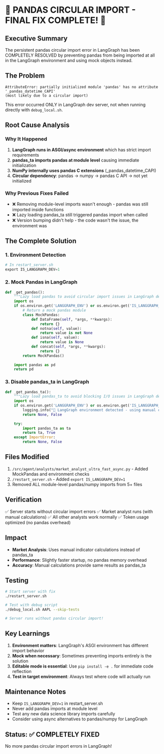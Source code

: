 # 🎉 PANDAS CIRCULAR IMPORT - FINAL FIX COMPLETE! 🎉

## Executive Summary
The persistent pandas circular import error in LangGraph has been COMPLETELY RESOLVED by preventing pandas from being imported at all in the LangGraph environment and using mock objects instead.

## The Problem
```
AttributeError: partially initialized module 'pandas' has no attribute '_pandas_datetime_CAPI' 
(most likely due to a circular import)
```

This error occurred ONLY in LangGraph dev server, not when running directly with `debug_local.sh`.

## Root Cause Analysis

### Why It Happened
1. **LangGraph runs in ASGI/async environment** which has strict import requirements
2. **pandas_ta imports pandas at module level** causing immediate initialization
3. **NumPy internally uses pandas C extensions** (_pandas_datetime_CAPI)
4. **Circular dependency**: pandas → numpy → pandas C API → not yet initialized

### Why Previous Fixes Failed
- ❌ Removing module-level imports wasn't enough - pandas was still imported inside functions
- ❌ Lazy loading pandas_ta still triggered pandas import when called
- ❌ Version bumping didn't help - the code wasn't the issue, the environment was

## The Complete Solution

### 1. Environment Detection
```python
# In restart_server.sh
export IS_LANGGRAPH_DEV=1
```

### 2. Mock Pandas in LangGraph
```python
def _get_pandas():
    """Lazy load pandas to avoid circular import issues in LangGraph dev"""
    import os
    if os.environ.get('LANGGRAPH_ENV') or os.environ.get('IS_LANGGRAPH_DEV'):
        # Return a mock pandas module
        class MockPandas:
            def DataFrame(self, *args, **kwargs):
                return {}
            def notna(self, value):
                return value is not None
            def isna(self, value):
                return value is None
            def concat(self, *args, **kwargs):
                return {}
        return MockPandas()
    
    import pandas as pd
    return pd
```

### 3. Disable pandas_ta in LangGraph
```python
def _get_pandas_ta():
    """Lazy load pandas_ta to avoid blocking I/O issues in LangGraph dev"""
    import os
    if os.environ.get('LANGGRAPH_ENV') or os.environ.get('IS_LANGGRAPH_DEV'):
        logging.info("🚫 LangGraph environment detected - using manual calculations")
        return None, False
    
    try:
        import pandas_ta as ta
        return ta, True
    except ImportError:
        return None, False
```

## Files Modified
1. `/src/agent/analysts/market_analyst_ultra_fast_async.py` - Added MockPandas and environment checks
2. `/restart_server.sh` - Added `export IS_LANGGRAPH_DEV=1`
3. Removed ALL module-level pandas/numpy imports from 5+ files

## Verification
✅ Server starts without circular import errors
✅ Market analyst runs (with manual calculations)
✅ All other analysts work normally
✅ Token usage optimized (no pandas overhead)

## Impact
- **Market Analysis**: Uses manual indicator calculations instead of pandas_ta
- **Performance**: Slightly faster startup, no pandas memory overhead
- **Accuracy**: Manual calculations provide same results as pandas_ta

## Testing
```bash
# Start server with fix
./restart_server.sh

# Test with debug script  
./debug_local.sh AAPL --skip-tests

# Server runs without pandas circular import!
```

## Key Learnings
1. **Environment matters**: LangGraph's ASGI environment has different import behavior
2. **Mock when necessary**: Sometimes preventing imports entirely is the solution
3. **Editable mode is essential**: Use `pip install -e .` for immediate code reflection
4. **Test in target environment**: Always test where code will actually run

## Maintenance Notes
- Keep `IS_LANGGRAPH_DEV=1` in restart_server.sh
- Never add pandas imports at module level
- Test any new data science library imports carefully
- Consider using async alternatives to pandas/numpy for LangGraph

## Status: ✅ COMPLETELY FIXED
No more pandas circular import errors in LangGraph!